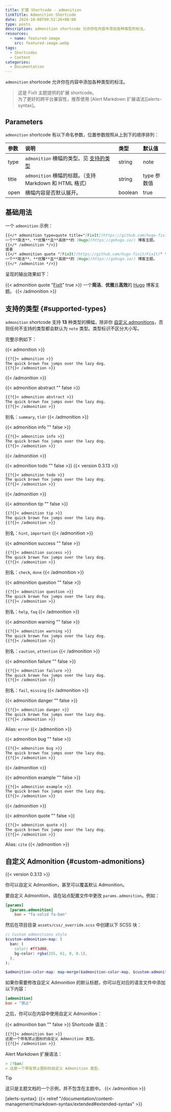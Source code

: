 ```yaml
---
title: 扩展 Shortcode - admonition
linkTitle: Admonition Shortcode
date: 2024-10-08T09:52:26+08:00
type: posts
description: admonition shortcode 允许你在内容中添加各种类型的标注。
resources:
  - name: featured-image
    src: featured-image.webp
tags:
  - Shortcodes
  - Content
categories:
  - Documentation
---
```


`admonition` shortcode 允许你在内容中添加各种类型的标注。

<!--more-->

> 这是 FixIt 主题提供的扩展 shortcode。\
> 为了更好的跨平台兼容性，推荐使用 [Alert Markdown 扩展语法][alerts-syntax]。

## Parameters

`admonition` shortcode 有以下命名参数，位置参数按照从上到下的顺序排列：

| 参数  | 说明                                                       | 类型    | 默认值      |
| :---- | :--------------------------------------------------------- | :------ | :---------- |
| type  | `admonition` 横幅的类型。见 [支持的类型](#supported-types) | string  | note        |
| title | `admonition` 横幅的标题。（支持 Markdown 和 HTML 格式）    | string  | type 参数值 |
| open  | 横幅内容是否默认展开。                                     | boolean | true        |

## 基础用法

一个 `admonition` 示例：

```markdown
{{</* admonition type=quote title="[FixIt](https://github.com/hugo-fixit/FixIt)" open=true */>}}
一个**简洁**、**优雅**且**高效**的 [Hugo](https://gohugo.io/) 博客主题。
{{</* /admonition */>}}
或者
{{</* admonition quote "[FixIt](https://github.com/hugo-fixit/FixIt)" true */>}}
一个**简洁**、**优雅**且**高效**的 [Hugo](https://gohugo.io/) 博客主题。
{{</* /admonition */>}}
```

呈现的输出效果如下：

{{< admonition quote "[FixIt](https://github.com/hugo-fixit/FixIt)" true >}}
一个**简洁**、**优雅**且**高效**的 [Hugo](https://gohugo.io/) 博客主题。
{{< /admonition >}}

## 支持的类型 {#supported-types}

`admonition` shortcode 支持 **13** 种类型的横幅，除非你 [自定义 admonitions](#custom-admonitions)，否则任何不支持的类型都会默认为 `note` 类型。类型标识不区分大小写。

完整示例如下：

{{< admonition >}}

```markdown {.no-header, linenos=false}
{{?{}< admonition >}}
The quick brown fox jumps over the lazy dog.
{{?{}< /admonition >}}
```

{{< /admonition >}}

{{< admonition abstract "" false >}}

```markdown {.no-header, linenos=false}
{{?{}< admonition abstract >}}
The quick brown fox jumps over the lazy dog.
{{?{}< /admonition >}}
```

别名：`summary`, `tldr`
{{< /admonition >}}

{{< admonition info "" false >}}

```markdown {.no-header, linenos=false}
{{?{}< admonition info >}}
The quick brown fox jumps over the lazy dog.
{{?{}< /admonition >}}
```

{{< /admonition >}}

{{< admonition todo "" false >}}
{{< version 0.3.13 >}}

```markdown {.no-header, linenos=false}
{{?{}< admonition todo >}}
The quick brown fox jumps over the lazy dog.
{{?{}< /admonition >}}
```

{{< /admonition >}}

{{< admonition tip "" false >}}

```markdown {.no-header, linenos=false}
{{?{}< admonition tip >}}
The quick brown fox jumps over the lazy dog.
{{?{}< /admonition >}}
```

别名：`hint`, `important`
{{< /admonition >}}

{{< admonition success "" false >}}

```markdown {.no-header, linenos=false}
{{?{}< admonition success >}}
The quick brown fox jumps over the lazy dog.
{{?{}< /admonition >}}
```

别名：`check`, `done`
{{< /admonition >}}

{{< admonition question "" false >}}

```markdown {.no-header, linenos=false}
{{?{}< admonition question >}}
The quick brown fox jumps over the lazy dog.
{{?{}< /admonition >}}
```

别名：`help`, `faq`
{{< /admonition >}}

{{< admonition warning "" false >}}

```markdown {.no-header, linenos=false}
{{?{}< admonition warning >}}
The quick brown fox jumps over the lazy dog.
{{?{}< /admonition >}}
```

别名：`caution`, `attention`
{{< /admonition >}}

{{< admonition failure "" false >}}

```markdown {.no-header, linenos=false}
{{?{}< admonition failure >}}
The quick brown fox jumps over the lazy dog.
{{?{}< /admonition >}}
```

别名：`fail`, `missing`
{{< /admonition >}}

{{< admonition danger "" false >}}

```markdown {.no-header, linenos=false}
{{?{}< admonition danger >}}
The quick brown fox jumps over the lazy dog.
{{?{}< /admonition >}}
```

Alias: `error`
{{< /admonition >}}

{{< admonition bug "" false >}}

```markdown {.no-header, linenos=false}
{{?{}< admonition bug >}}
The quick brown fox jumps over the lazy dog.
{{?{}< /admonition >}}
```

{{< /admonition >}}

{{< admonition example "" false >}}

```markdown {.no-header, linenos=false}
{{?{}< admonition example >}}
The quick brown fox jumps over the lazy dog.
{{?{}< /admonition >}}
```

{{< /admonition >}}

{{< admonition quote "" false >}}

```markdown {.no-header, linenos=false}
{{?{}< admonition quote >}}
The quick brown fox jumps over the lazy dog.
{{?{}< /admonition >}}
```

Alias: `cite`
{{< /admonition >}}

## 自定义 Admonition {#custom-admonitions}

{{< version 0.3.13 >}}

你可以自定义 Admonition，甚至可以覆盖默认 Admonition。

要自定义 Admonition，请在站点配置文件中更改 `params.admonition`。例如：

```toml
[params]
  [params.admonition]
    ban = "fa-solid fa-ban"
```

然后在项目目录 `assets/css/_override.scss` 中创建以下 SCSS 块：

```scss {title="_override.scss"}
// Custom admonitions style
$custom-admonition-map: (
  ban: (
    color: #ff3d00,
    bg-color: rgba(255, 61, 0, 0.1),
  ),
);

$admonition-color-map: map-merge($admonition-color-map, $custom-admonition-map);
```

如果你需要修改自定义 Admonition 的默认标题，你可以在对应的语言文件中添加以下内容：

```toml
[admonition]
ban = "禁止"
```

之后，你可以在内容中使用自定义 Admonition：

{{< admonition ban "" false >}}
Shortcode 语法：

```markdown {.no-header, linenos=false}
{{?{}< admonition ban >}}
这是一个带有禁止图标的自定义 Admonition 类型。
{{?{}< /admonition >}}
```

Alert Markdown 扩展语法：

```markdown {.no-header, linenos=false}
> [!ban]
> 这是一个带有禁止图标的自定义 Admonition 类型。
```

> [!TIP]
> 这只是主题文档的一个示例，并不包含在主题中。
{{< /admonition >}}

<!-- markdownlint-disable-file reference-links-images -->
[alerts-syntax]: {{< relref "/documentation/content-management/markdown-syntax/extended#extended-syntax" >}}
